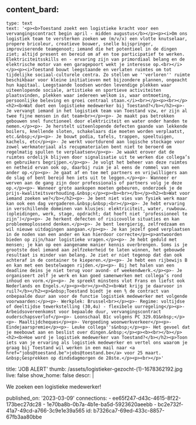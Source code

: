 content_bard:
  -
    type: text
    text: '<p><b>Toestand zoekt een logistieke kracht voor een vervangingscontract begin april - midden augustus</b></p><p><i>Om ons logistiek team te versterken zoeken we (m/v/x) een vlotte knutselaar, propere bricoleur, creatieve bouwer, snelle bijspringer, improviserende teamgenoot; iemand die het potentieel in de dingen ziet; altijd present en bereid om af en toe participatief te werken. Elektriciteitsskills en - ervaring zijn van primordiaal belang en de elektrische motor van een garagepoort wekt je interesse op.<br></i></p><p><i>Toestand bouwt leegstaande en verlaten ruimtes om tot tijdelijke sociaal-culturele centra. Zo stellen we ''verloren'' ruimte beschikbaar voor kleine initiatieven met bijzondere plannen, ongeacht hun kapitaal. Leegstaande loodsen worden levendige plekken waar uiteenlopende sociale, artistieke en sportieve activiteiten plaatsvinden, plekken waar iedereen welkom is, waar ontmoeting, persoonlijke beleving en groei centraal staan.</i><br></p><p><br></p><h2><b>Wat doet een logistieke medewerker bij Toestand?</b></h2><p>- Je vervangt iemand in het logistiek team van Toestand vzw, er zijn al twee fijne mensen in dat team<br></p><p>- Je maakt pas betrokken gebouwen snel functioneel door elektriciteit en water onder handen te nemen.</p><p>- Je herstelt uiteenlopende defecten gaande van lekkende boilers, knellende sloten, schakelaars die moeten worden verplaatst, etc.&nbsp;</p><p>- Je bouwt podia, tafels, trappen, speeltuigen, kachels, etc</p><p>- Je werkt voortdurend aan logische stockage voor zowel werkmateriaal als recupmaterialen bent niet te beroerd om regelmatig spullen te verplaatsen</p><p>- Je waakt erover dat de ruimtes ordelijk blijven door signalisatie uit te werken die collega’s en gebruikers begrijpen.</p><p>- Je volgt het beheer van deze ruimtes en netheid ervan ook op, daarbij ruim je al eens de rommel van een ander op.</p><p>- Je gaat af en toe met partners en vrijwilligers aan de slag of bent bereid hen iets uit te leggen.</p><p>- Wanneer er werven aan de gang zijn door professionals of partners volg je deze op.</p><p>- Wanneer grote aankopen moeten gebeuren, onderzoek je de prijs-kwaliteitsverhouding.&nbsp;</p><p><b><br></b></p><h2><b>Wat voor iemand zoeken we?</b></h2><p>- Je bent niet vies van fysiek werk maar kan ook een dag vergaderen.&nbsp;&nbsp;<br></p><p>- Je hebt ervaring in verschillende domeinen van klusjes: elektriciteit, water, ruwbouw. (opleidingen, werk, stage, opdracht; dat hoeft niet ‘professioneel te zijn’)</p><p>- Je herkent defecten of risicovolle situaties en kan probleemoplossend denken.</p><p>- Je bent leergierig, zelfredzaam en wil nieuwe uitdagingen aangaan.</p><p>- Je kan jezelf goed verplaatsen in de noden van een ander en kan hierdoor correcte</p><p>antwoorden bieden op zijn/haar logistieke vragen.</p><p>- Je hebt geduld met mensen; je kan op een aangename manier kennis overbrengen. Soms is je grootste doel iemand aan zelfzekerheid te laten winnen, het gebouwde resultaat is minder van belang. Je ziet er niet tegenop dat dan ook achteraf in de container te kieperen.</p><p>- Je hebt een rijbewijs B en kan met een bestelwagen rijden.</p><p>- Bij het halen van een deadline deins je niet terug voor avond- of weekendwerk.</p><p>- Je organiseert zelf je werk en kan goed samenwerken met collega’s rond inhoud en vorm.</p><p>- Je spreekt minstens vlot Frans en liefst ook Nederlands en Engels.</p><p><br></p><h2><b>Wat krijg je daarvoor in ruil?</b></h2><p>&nbsp;Toestand biedt je een ⅘ de contract van onbepaalde duur aan voor de functie logistiek medewerker met volgende voorwaarden:</p><p>- Werkplek: Brussel<br></p><p>- Regime: voltijdse of deeltijdse tewerkstelling (30,4u) - flexibele uurregeling</p><p>- Arbeidsovereenkomst voor bepaalde duur, vervangingscontract ouderschapsverlof</p><p>- Loonschaal B1c volgens PC 329.01&nbsp;</p><p>- Maaltijdcheques</p><p>- Vergoeding woonwerkverkeer</p><p>- Eindejaarspremie</p><p>- Leuke collega''s&nbsp;</p><p>- Het gevoel dat je meebouwt aan en beslist over dingen.&nbsp;</p><p><b><br></b></p><h2><b>Hoe word je logistiek medewerker van Toestand?</b></h2><p>Toon iets van je ervaring als logistiek medewerker en vertel ons waarom je graag bij Toestand wil werken in een mail naar <a href="jobs@toestand.be">jobs@toestand.be</a> voor 25 maart. &nbsp;Gesprekken op dindsdagmorgen de 28ste.</p><p><br></p>'
title: 'JOB ALERT'
thumb: /assets/logistieker-gezocht-(1)-1678362192.jpg
live: false
show_home: false
descr: |
  <p>We zoeken een logistieke medewerker!
  </p>
published_on: '2023-03-09'
connections:
  - ee65f247-d43c-4615-8f22-173bec27dc28
  - 1e70ba8b-0b7a-4b1e-ba5d-5923620aeebb
  - bc2e732f-41a7-49cd-a766-3c9e1e39a565
id: b7326ca7-69ed-433c-8857-67fb3aa80bbe
